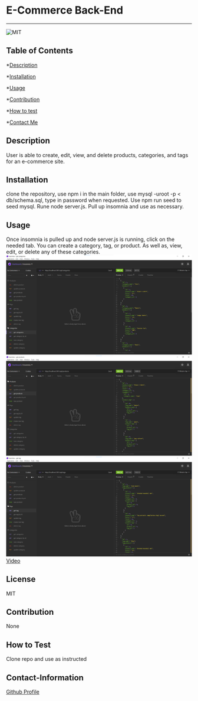 # E-Commerce Back-End

----

![MIT](https://img.shields.io/badge/License-MIT-blueviolet)

## Table of Contents

*[Description](#description)

*[Installation](#installation)

*[Usage](#usage)

*[Contribution](#contribute)

*[How to test](#test)

*[Contact Me](#Contact-Information)
  
## Description
User is able to create, edit, view, and delete products, categories, and tags for an e-commerce site.
  
## Installation
clone the repository, use npm i in the main folder, use mysql -uroot -p < db/schema.sql, type in password when requested.  Use npm run seed to seed mysql.  Rune node server.js.  Pull up insomnia and use as necessary.  
  
## Usage
Once insomnia is pulled up and node server.js is running, click on the needed tab.  You can create a category, tag, or product.  As well as, view, edit, or delete any of these categories.
![Categories](./Assets/categories.png)
![Products](./Assets/products.png)
![Tags](./Assets/tags.png)
[Video](https://drive.google.com/file/d/1o61XqQB3-6Akd6hGAJlUr-zrC8oHRrE7/view)

## License
MIT

## Contribution
None
  
## How to Test
Clone repo and use as instructed
  
## Contact-Information
[Github Profile](https://github.com/desantel)

